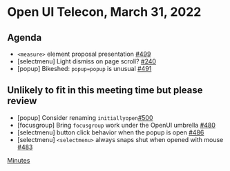 # Open UI Telecon, March 31, 2022

## Agenda
  - `<measure>` element proposal presentation [#499](https://github.com/openui/open-ui/issues/499)
  - [selectmenu] Light dismiss on page scroll? [#240](https://github.com/openui/open-ui/issues/240)
  - [popup] Bikeshed: `popup=popup` is unusual [#491](https://github.com/openui/open-ui/issues/491)


## Unlikely to fit in this meeting time but please review
  - [popup] Consider renaming `initiallyopen`[#500](https://github.com/openui/open-ui/issues/500)
  - [focusgroup] Bring `focusgroup` work under the OpenUI umbrella [#480](https://github.com/openui/open-ui/issues/480)
  - [selectmenu] button click behavior when the popup is open [#486](https://github.com/openui/open-ui/issues/486)
  - [selectmenu] `<selectmenu>` always snaps shut when opened with mouse [#483](https://github.com/openui/open-ui/issues/483)

[Minutes](https://www.w3.org/2022/03/31-openui-minutes.html)

